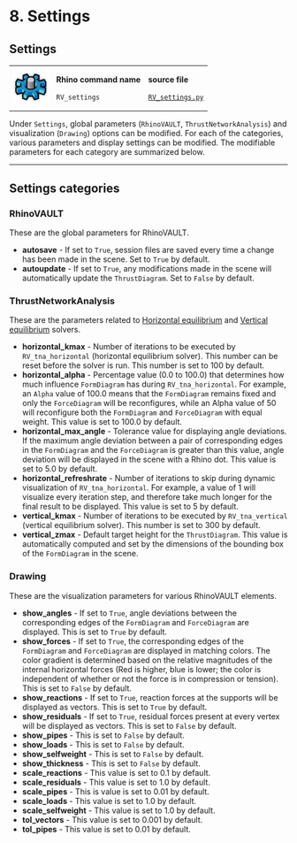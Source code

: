# 8. Settings

## Settings

|                                                                                |                                                                           |                                                                                                                 |
| ------------------------------------------------------------------------------ | ------------------------------------------------------------------------- | --------------------------------------------------------------------------------------------------------------- |
| <img src="../.gitbook/assets/RV_settings (1).svg" alt="" data-size="original"> | <p><strong>Rhino command name</strong></p><p><code>RV_settings</code></p> | <p><strong>source file</strong></p><p><a href="../../plugin/RV_settings.py"><code>RV_settings.py</code></a></p> |

Under `Settings`, global parameters (`RhinoVAULT`, `ThrustNetworkAnalysis`) and visualization (`Drawing`) options can be modified. For each of the categories, various parameters and display settings can be modified. The modifiable parameters for each category are summarized below.

***

## Settings categories

### RhinoVAULT

These are the global parameters for RhinoVAULT.

* **autosave** - If set to `True`, session files are saved every time a change has been made in the scene. Set to `True` by default.
* **autoupdate**  - If set to `True`, any modifications made in the scene will automatically update the `ThrustDiagram`. Set to `False` by default.

### ThrustNetworkAnalysis

These are the parameters related to [Horizontal equilibrium](horizontal-equilibrium.md) and [Vertical equilibrium](fitting.md) solvers.

* **horizontal\_kmax** - Number of iterations to be executed by `RV_tna_horizontal` (horizontal equilibrium solver). This number can be reset before the solver is run. This number is set to 100 by default.
* **horizontal\_alpha** - Percentage value (0.0 to 100.0) that determines how much influence `FormDiagram` has during `RV_tna_horizontal`. For example, an `Alpha` value of 100.0 means that the `FormDiagram` remains fixed and only the `ForceDiagram` will be reconfigures, while an Alpha value of 50 will reconfigure both the `FormDiagram` and `ForceDiagram` with equal weight. This value is set to 100.0 by default.
* **horizontal\_max\_angle** - Tolerance value for displaying angle deviations. If the maximum angle deviation between a pair of corresponding edges in the `FormDiagram` and the `ForceDiagram` is greater than this value, angle deviation will be displayed in the scene with a Rhino dot. This value is set to 5.0 by default.
* **horizontal\_refreshrate** - Number of iterations to skip during dynamic visualization of `RV_tna_horizontal`. For example, a value of 1 will visualize every iteration step, and therefore take much longer for the final result to be displayed. This value is set to 5 by default.
* **vertical\_kmax** - Number of iterations to be executed by `RV_tna_vertical` (vertical equilibrium solver).  This number is set to 300 by default.
* **vertical\_zmax** - Default target height for the `ThrustDiagram`. This value is automatically computed and set by the dimensions of the bounding box of the `FormDiagram` in the scene.

### Drawing

These are the visualization parameters for various RhinoVAULT elements.

* **show\_angles** - If set to `True`, angle deviations between the corresponding edges of the `FormDiagram` and `ForceDiagram` are displayed. This is set to `True` by default.
* **show\_forces** - If set to `True`, the corresponding edges of the `FormDiagram` and `ForceDiagram` are displayed in matching colors. The color gradient is determined based on the relative magnitudes of the internal horizontal forces (Red is higher, blue is lower; the color is independent of whether or not the force is in compression or tension). This is set to `False` by default.
* **show\_reactions** - If set to `True`,  reaction forces at the supports will be displayed as vectors. This is set to `True` by default.
* **show\_residuals** - If set to `True`,  residual forces present at every vertex will be displayed as vectors. This is set to `False` by default.
* **show\_pipes** - This is set to `False` by default.
* **show\_loads** - This is set to `False` by default.
* **show\_selfweight** - This is set to `False` by default.
* **show\_thickness** - This is set to `False` by default.
* **scale\_reactions** - This value is set to 0.1 by default.
* **scale\_residuals** - This value is set to 1.0 by default.
* **scale\_pipes** - This is value is set to 0.01 by default.
* **scale\_loads** - This value is set to 1.0 by default.
* **scale\_selfweight** - This value is set to 1.0 by default.
* **tol\_vectors** - This value is set to 0.001 by default.
* **tol\_pipes** - This value is set to 0.01 by default.
